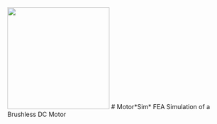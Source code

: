 <img src="https://i.imgur.com/9UKYFu0.png" width="230">
# Motor*Sim*
FEA Simulation of a Brushless DC Motor
